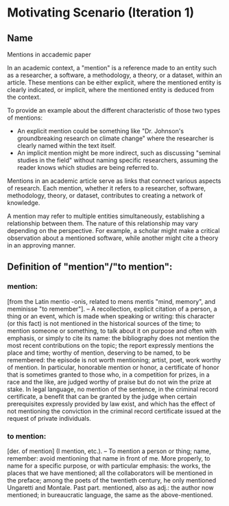 # Motivating Scenario (Iteration 1)

## Name
Mentions in accademic paper 

In an academic context, a "mention" is a reference made to an entity such as a researcher, a software, a methodology, a theory, or a dataset, within an article. These mentions can be either explicit, where the mentioned entity is clearly indicated, or implicit, where the mentioned entity is deduced from the context.

To provide an example about the different characteristic of those two types of mentions:
- An explicit mention could be something like "Dr. Johnson's groundbreaking research on climate change" where the researcher is clearly named within the text itself. 
- An implicit mention might be more indirect, such as discussing "seminal studies in the field" without naming specific researchers, assuming the reader knows which studies are being referred to.

Mentions in an academic article serve as links that connect various aspects of research. Each mention, whether it refers to a researcher, software, methodology, theory, or dataset, contributes to creating a network of knowledge.

A mention may refer to multiple entities simultaneously, establishing a relationship between them. The nature of this relationship may vary depending on the perspective. For example, a scholar might make a critical observation about a mentioned software, while another might cite a theory in an approving manner.

## Definition of "mention"/"to mention":
### mention:
 [from the Latin mentio -onis, related to mens mentis "mind, memory", and meminisse "to remember"]. – A recollection, explicit citation of a person, a thing or an event, which is made when speaking or writing: this character (or this fact) is not mentioned in the historical sources of the time; to mention someone or something, to talk about it on purpose and often with emphasis, or simply to cite its name: the bibliography does not mention the most recent contributions on the topic; the report expressly mentions the place and time; worthy of mention, deserving to be named, to be remembered: the episode is not worth mentioning; artist, poet, work worthy of mention. In particular, honorable mention or honor, a certificate of honor that is sometimes granted to those who, in a competition for prizes, in a race and the like, are judged worthy of praise but do not win the prize at stake. In legal language, no mention of the sentence, in the criminal record certificate, a benefit that can be granted by the judge when certain prerequisites expressly provided by law exist, and which has the effect of not mentioning the conviction in the criminal record certificate issued at the request of private individuals.

### to mention:
 [der. of mention] (I mention, etc.). – To mention a person or thing; name, remember: avoid mentioning that name in front of me. More properly, to name for a specific purpose, or with particular emphasis: the works, the places that we have mentioned; all the collaborators will be mentioned in the preface; among the poets of the twentieth century, he only mentioned Ungaretti and Montale. Past part. mentioned, also as adj.: the author now mentioned; in bureaucratic language, the same as the above-mentioned.